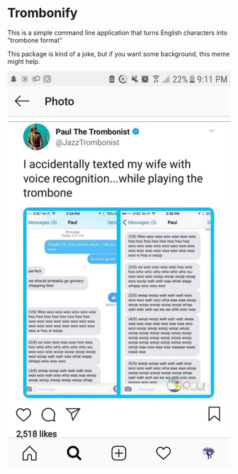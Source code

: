 # Trombonify

This is a simple command line application that turns English characters into "trombone format"

This package is kind of a joke, but if you want some background, this meme might help.

![Trombone text](https://github.com/Spaceface16518/Trombonify/raw/master/resources/trombone_text.jpeg)
